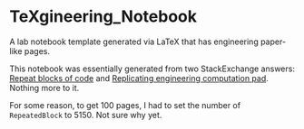 # TeXgineering_Notebook
A lab notebook template generated via LaTeX that has engineering paper-like pages.

This notebook was essentially generated from two StackExchange answers: [Repeat blocks of code](https://tex.stackexchange.com/questions/489749/repeat-blocks-of-code) and [Replicating engineering computation pad](https://tex.stackexchange.com/questions/352100/replicating-engineering-computation-pad). Nothing more to it.

For some reason, to get 100 pages, I had to set the number of `RepeatedBlock` to 5150. Not sure why yet.
